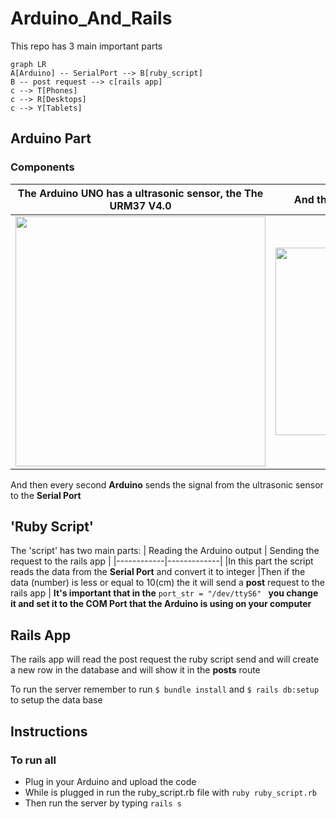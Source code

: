 
# Arduino_And_Rails
This repo has 3 main important parts
```mermaid
graph LR
A[Arduino] -- SerialPort --> B[ruby_script]
B -- post request --> c[rails app]
c --> T[Phones]
c --> R[Desktops]
c --> Y[Tablets]
```

## Arduino Part
### Components
| The Arduino UNO has a ultrasonic sensor, the The URM37 V4.0|And these are the connections |
|------------|-------------|
| <img src="https://www.dfrobot.com/wiki/images/3/30/URM37_V4.0_Ultrasonic_Sensor3.png" width="400"> | <img src="https://www.dfrobot.com/wiki/images/7/77/URM37_V4.0_Ultrasonic_pwmtriggermodecon.png" width="300"> |
And then every second **Arduino** sends the signal from the ultrasonic sensor to the __Serial Port__

##  'Ruby Script'
The 'script' has two main parts:
| Reading the Arduino output | Sending the request to the rails app |
|------------|-------------|
|In this part the script reads the data from the **Serial Port** and convert it to integer |Then if the data (number) is less or equal to 10(cm) the it will send a **post** request to the rails app |
**It's important that  in the** ```port_str = "/dev/ttyS6" ``` **you change it and set it to the COM Port that the Arduino is using on your computer**
## Rails App
The rails app will read the post request the ruby script send and will create a new row in the database and will show it in the **posts** route

To run the server remember to run ```$ bundle install```  and ``` $ rails db:setup ``` to setup the data base

## Instructions
### To run all
* Plug in your Arduino and upload the code
* While is plugged in run the ruby_script.rb file with ```ruby ruby_script.rb```
* Then run the server by typing ```rails s```

